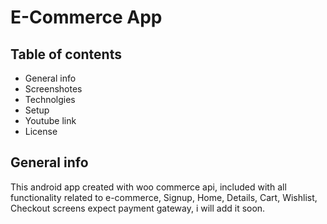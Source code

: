 # E-Commerce App
## Table of contents
- General info
- Screenshotes
- Technolgies
- Setup
- Youtube link
- License

## General info
This android app created with woo commerce api, included with all functionality related to e-commerce, Signup, Home, Details, Cart, Wishlist, Checkout screens expect payment gateway, i will add it soon.
